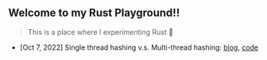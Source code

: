 ## Welcome to my Rust Playground!!

> This is a place where I experimenting Rust 🦀

- [Oct 7, 2022] Single thread hashing v.s. Multi-thread hashing: [blog](), [code]()
